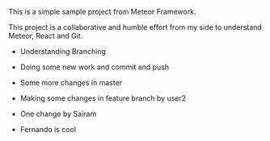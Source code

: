 This is a simple sample project from Meteor Framework.

This project is a collaborative and humble effort from my side to 
understand Meteor, React and Git.


- Understanding Branching

- Doing some new work and commit and push
- Some more changes in master
- Making some changes in feature branch by user2
- One change by Sairam
- Fernando is cool